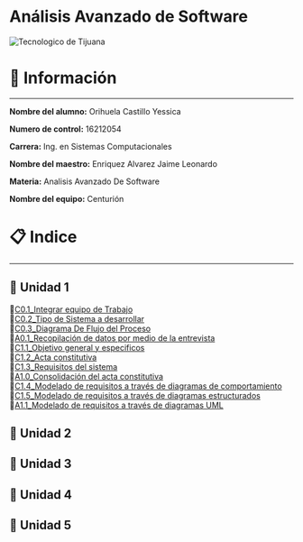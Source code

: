 # Análisis Avanzado de Software
![Tecnologico de Tijuana](https://sites.google.com/a/tectijuana.edu.mx/posgrado-con-la-industria/_/rsrc/1525283248146/config/customLogo.gif?revision=3)

# :pencil: Información 
---
**Nombre del alumno:**  Orihuela Castillo Yessica

**Numero de control:**  16212054

**Carrera:**  Ing. en Sistemas Computacionales

**Nombre del maestro:**  Enriquez Alvarez Jaime Leonardo 

**Materia:**  Analisis Avanzado De Software

**Nombre del equipo:** Centurión 

# :clipboard: Indice 
---
## :file_folder: Unidad 1 
:pushpin:[C0.1_Integrar equipo de Trabajo](PDFs/C0.1_IntegrarEquiposdeTrabajo_YessicaOrihuela.pdf)  
:pushpin:[C0.2_Tipo de Sistema a desarrollar](BLOGs/C0.2_Tipo_De_Sistema_Desarrollar.md)  
:pushpin:[C0.3_Diagrama De Flujo del Proceso](BLOGs/c0.3_DiagramaFlujo_Proceso.md)  
:pushpin:[A0.1_Recopilación de datos por medio de la entrevista](BLOGs/A0.1_Recopilacion_Entrevista.md)  
:pushpin:[C1.1_Objetivo general y especificos](BLOGs/C1.1_ObjetivoGeneral_Especificos.md)  
:pushpin:[C1.2_Acta constitutiva](BLOGs/C1.2_ActaConstitutiva.md)  
:pushpin:[C1.3_Requisitos del sistema](BLOGs/C1.3_RequsitosDelSistema.md)  
:pushpin:[A1.0_Consolidación del acta constitutiva](BLOGs/A1.0_ConstitutiveAct_Project.md)  
:pushpin:[C1.4_Modelado de requisitos a través de diagramas de comportamiento](BLOGs/C1.4_UML_Casos_de_uso_secuencia_clases.md)  
:pushpin:[C1.5_Modelado de requisitos a través de diagramas estructurados](BLOGs/C1.5.md)  
:pushpin:[A1.1_Modelado de requisitos a través de diagramas UML](BLOGs/A1.1_requirementsModeling_UML.md) 
## :file_folder: Unidad 2 

## :file_folder: Unidad 3 

## :file_folder: Unidad 4 

## :file_folder: Unidad 5 
